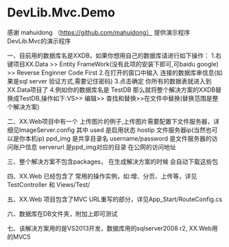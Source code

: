 DevLib.Mvc.Demo
===============

感谢 mahuidong （https://github.com/mahuidong） 提供演示程序
DevLib.Mvc的演示程序

一、目前用的数据库名是XXDB，如果你想用自己的数据库请进行如下操作：
1.右键项目XX.Data >> Entity FrameWork(没有此项的安装下即可,可baidu google) >> Reverse Enginner Code First
2.在打开的窗口中输入 连接的数据库串信息(如果是sql server 验证方式,需要记住密码)
3.点击确定 你所有的数据表就进入到XX.Data项目了
4.例如你的数据库名是 TestDB 那么就将整个解决方案的XXDB替换成TestDB,操作如下:VS>> 编辑>> 查找和替换>>在文件中替换(替换范围是整个解决方案)

二、XX.Web项目中有一个 上传图片的例子,上传图片需要配置下文件服务器，详细见ImageServer.config
其中 <server id="2" used="true" hostip="192.168.8.10" startdirname="ppd_img" username="administrator" password=""  serverurl="http://img01.pinpaide.cn"/>
used 是启用状态
hostip 文件服务器ip(当然也可以是你本机ip)
ppd_img 是共享目录名
username/password 是文件服务器的访问账户信息
serverurl 是ppd_img对应的目录 在公网的访问地址

三、整个解决方案不包含packages， 在生成解决方案的时候 会自动下载这些包

四、XX.Web 已经包含了 常用的操作实例，如:增、分页、上传等，详见 TestController 和 Views/Test/

五、XX.Web 项目包含了MVC URL重写的部分，详见App_Start/RouteConfig.cs

六、数据库在DB文件夹，附加上即可测试

七、该解决方案用的是VS2013开发，数据库用的sqlserver2008 r2, XX.Web用的MVC5
